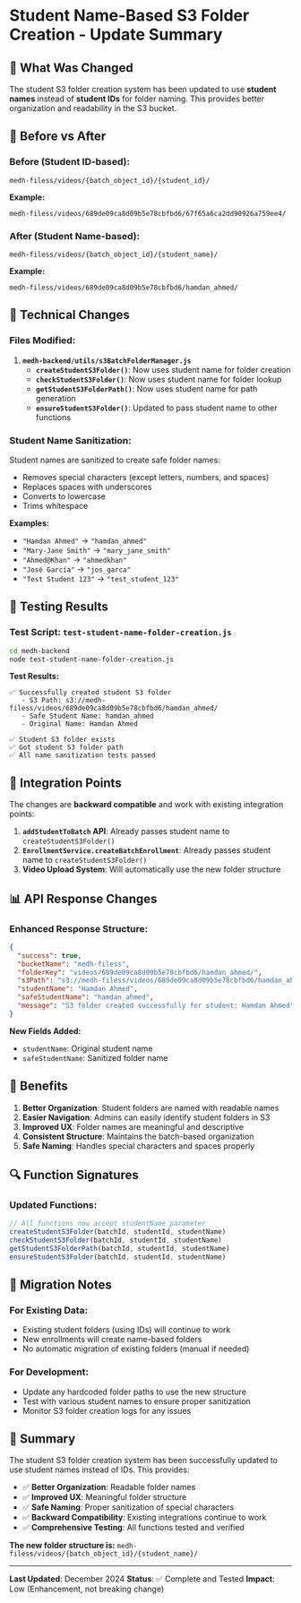 # Student Name-Based S3 Folder Creation - Update Summary

## 🎯 **What Was Changed**

The student S3 folder creation system has been updated to use **student names** instead of **student IDs** for folder naming. This provides better organization and readability in the S3 bucket.

## 📁 **Before vs After**

### **Before (Student ID-based):**
```
medh-filess/videos/{batch_object_id}/{student_id}/
```

**Example:**
```
medh-filess/videos/689de09ca8d09b5e78cbfbd6/67f65a6ca2dd90926a759ee4/
```

### **After (Student Name-based):**
```
medh-filess/videos/{batch_object_id}/{student_name}/
```

**Example:**
```
medh-filess/videos/689de09ca8d09b5e78cbfbd6/hamdan_ahmed/
```

## 🔧 **Technical Changes**

### **Files Modified:**

1. **`medh-backend/utils/s3BatchFolderManager.js`**
   - **`createStudentS3Folder()`**: Now uses student name for folder creation
   - **`checkStudentS3Folder()`**: Now uses student name for folder lookup
   - **`getStudentS3FolderPath()`**: Now uses student name for path generation
   - **`ensureStudentS3Folder()`**: Updated to pass student name to other functions

### **Student Name Sanitization:**

Student names are sanitized to create safe folder names:
- Removes special characters (except letters, numbers, and spaces)
- Replaces spaces with underscores
- Converts to lowercase
- Trims whitespace

**Examples:**
- `"Hamdan Ahmed"` → `"hamdan_ahmed"`
- `"Mary-Jane Smith"` → `"mary_jane_smith"`
- `"Ahmed@Khan"` → `"ahmedkhan"`
- `"José García"` → `"jos_garca"`
- `"Test Student 123"` → `"test_student_123"`

## 🧪 **Testing Results**

### **Test Script: `test-student-name-folder-creation.js`**
```bash
cd medh-backend
node test-student-name-folder-creation.js
```

**Test Results:**
```
✅ Successfully created student S3 folder
   - S3 Path: s3://medh-filess/videos/689de09ca8d09b5e78cbfbd6/hamdan_ahmed/
   - Safe Student Name: hamdan_ahmed
   - Original Name: Hamdan Ahmed

✅ Student S3 folder exists
✅ Got student S3 folder path
✅ All name sanitization tests passed
```

## 🚀 **Integration Points**

The changes are **backward compatible** and work with existing integration points:

1. **`addStudentToBatch` API**: Already passes student name to `createStudentS3Folder()`
2. **`EnrollmentService.createBatchEnrollment`**: Already passes student name to `createStudentS3Folder()`
3. **Video Upload System**: Will automatically use the new folder structure

## 📊 **API Response Changes**

### **Enhanced Response Structure:**
```json
{
  "success": true,
  "bucketName": "medh-filess",
  "folderKey": "videos/689de09ca8d09b5e78cbfbd6/hamdan_ahmed/",
  "s3Path": "s3://medh-filess/videos/689de09ca8d09b5e78cbfbd6/hamdan_ahmed/",
  "studentName": "Hamdan Ahmed",
  "safeStudentName": "hamdan_ahmed",
  "message": "S3 folder created successfully for student: Hamdan Ahmed"
}
```

**New Fields Added:**
- `studentName`: Original student name
- `safeStudentName`: Sanitized folder name

## 🎉 **Benefits**

1. **Better Organization**: Student folders are named with readable names
2. **Easier Navigation**: Admins can easily identify student folders in S3
3. **Improved UX**: Folder names are meaningful and descriptive
4. **Consistent Structure**: Maintains the batch-based organization
5. **Safe Naming**: Handles special characters and spaces properly

## 🔍 **Function Signatures**

### **Updated Functions:**
```javascript
// All functions now accept studentName parameter
createStudentS3Folder(batchId, studentId, studentName)
checkStudentS3Folder(batchId, studentId, studentName)
getStudentS3FolderPath(batchId, studentId, studentName)
ensureStudentS3Folder(batchId, studentId, studentName)
```

## 📝 **Migration Notes**

### **For Existing Data:**
- Existing student folders (using IDs) will continue to work
- New enrollments will create name-based folders
- No automatic migration of existing folders (manual if needed)

### **For Development:**
- Update any hardcoded folder paths to use the new structure
- Test with various student names to ensure proper sanitization
- Monitor S3 folder creation logs for any issues

## 🎯 **Summary**

The student S3 folder creation system has been successfully updated to use student names instead of IDs. This provides:

- ✅ **Better Organization**: Readable folder names
- ✅ **Improved UX**: Meaningful folder structure
- ✅ **Safe Naming**: Proper sanitization of special characters
- ✅ **Backward Compatibility**: Existing integrations continue to work
- ✅ **Comprehensive Testing**: All functions tested and verified

**The new folder structure is:**
`medh-filess/videos/{batch_object_id}/{student_name}/`

---

**Last Updated**: December 2024
**Status**: ✅ Complete and Tested
**Impact**: Low (Enhancement, not breaking change)


